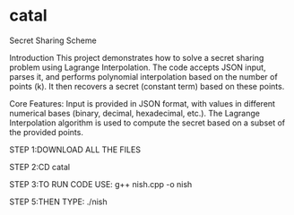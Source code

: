 # catal 
Secret Sharing Scheme 

Introduction
This project demonstrates how to solve a secret sharing problem using Lagrange Interpolation. The code accepts JSON input, parses it, and performs polynomial interpolation based on the number of points (k). It then recovers a secret (constant term) based on these points.

Core Features:
Input is provided in JSON format, with values in different numerical bases (binary, decimal, hexadecimal, etc.).
The Lagrange Interpolation algorithm is used to compute the secret based on a subset of the provided points.

STEP 1:DOWNLOAD ALL THE FILES

STEP 2:CD catal

STEP 3:TO RUN CODE USE: g++ nish.cpp -o nish

STEP 5:THEN TYPE: ./nish
